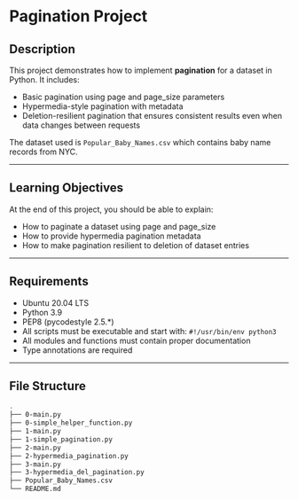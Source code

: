 # Pagination Project

## Description

This project demonstrates how to implement **pagination** for a dataset in Python. It includes:

- Basic pagination using page and page_size parameters
- Hypermedia-style pagination with metadata
- Deletion-resilient pagination that ensures consistent results even when data changes between requests

The dataset used is `Popular_Baby_Names.csv` which contains baby name records from NYC.

---

## Learning Objectives

At the end of this project, you should be able to explain:

- How to paginate a dataset using page and page_size
- How to provide hypermedia pagination metadata
- How to make pagination resilient to deletion of dataset entries

---

## Requirements

- Ubuntu 20.04 LTS
- Python 3.9
- PEP8 (pycodestyle 2.5.*)
- All scripts must be executable and start with: `#!/usr/bin/env python3`
- All modules and functions must contain proper documentation
- Type annotations are required

---

##  File Structure

```bash
.
├── 0-main.py
├── 0-simple_helper_function.py
├── 1-main.py
├── 1-simple_pagination.py
├── 2-main.py
├── 2-hypermedia_pagination.py
├── 3-main.py
├── 3-hypermedia_del_pagination.py
├── Popular_Baby_Names.csv
└── README.md
